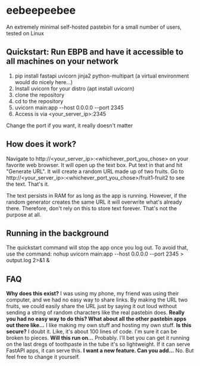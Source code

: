 # eebeepeebee
An extremely minimal self-hosted pastebin for a small number of users, tested on Linux

## Quickstart: Run EBPB and have it accessible to all machines on your network
1. pip install fastapi uvicorn jinja2 python-multipart (a virtual environment would do nicely here...)
2. Install uvicorn for your distro (apt install uvicorn)
3. clone the repository
4. cd to the repository
5. uvicorn main:app --host 0.0.0.0 --port 2345
6. Access is via <your_server_ip>:2345

Change the port if you want, it really doesn't matter

## How does it work?
Navigate to http://<your_server_ip>:<whichever_port_you_chose> on your favorite web browser. It will open up the text box. Put text in that and hit "Generate URL". It will create a random URL made up of two fruits. Go to http://<your_server_ip>:<whichever_port_you_chose>/fruit1-fruit2 to see the text. That's it.

The text persists in RAM for as long as the app is running. However, if the random generator creates the same URL it will overwrite what's already there. Therefore, don't rely on this to store text forever. That's not the purpose at all.

## Running in the background
The quickstart command will stop the app once you log out. To avoid that, use the command: nohup uvicorn main:app --host 0.0.0.0 --port 2345 > output.log 2>&1 &

## FAQ
**Why does this exist?**
I was using my phone, my friend was using their computer, and we had no easy way to share links. By making the URL two fruits, we could easily share the URL just by saying it out loud without sending a string of random characters like the real pastebin does.
**Really you had no easy way to do this?  What about all the other pastebin apps out there like...**
I like making my own stuff and hosting my own stuff.
**Is this secure?**
I doubt it. Like, it's about 100 lines of code. I'm sure it can be broken to pieces.
**Will this run on...**
Probably. I'll bet you can get it running on the last dregs of toothpaste in the tube it's so lightweight. If it can serve FastAPI apps, it can serve this.
**I want a new feature. Can you add...**
No. But feel free to change it yourself.

